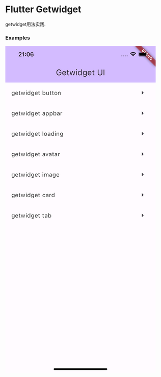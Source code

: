 # Flutter Getwidget
getwidget用法实践.

 ### Examples
  ![image](https://github.com/developerjet/FlutterGetwidget/blob/main/ScreenShot/iPhone_01.png)
